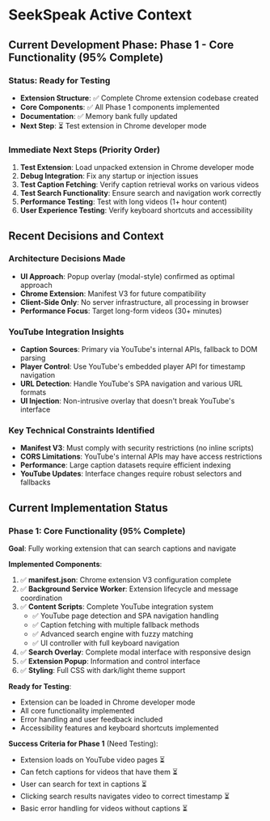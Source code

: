 # SeekSpeak Active Context

## Current Development Phase: Phase 1 - Core Functionality (95% Complete)

### Status: Ready for Testing
- **Extension Structure**: ✅ Complete Chrome extension codebase created
- **Core Components**: ✅ All Phase 1 components implemented
- **Documentation**: ✅ Memory bank fully updated
- **Next Step**: ⏳ Test extension in Chrome developer mode

### Immediate Next Steps (Priority Order)
1. **Test Extension**: Load unpacked extension in Chrome developer mode
2. **Debug Integration**: Fix any startup or injection issues
3. **Test Caption Fetching**: Verify caption retrieval works on various videos
4. **Test Search Functionality**: Ensure search and navigation work correctly
5. **Performance Testing**: Test with long videos (1+ hour content)
6. **User Experience Testing**: Verify keyboard shortcuts and accessibility

## Recent Decisions and Context

### Architecture Decisions Made
- **UI Approach**: Popup overlay (modal-style) confirmed as optimal approach
- **Chrome Extension**: Manifest V3 for future compatibility
- **Client-Side Only**: No server infrastructure, all processing in browser
- **Performance Focus**: Target long-form videos (30+ minutes)

### YouTube Integration Insights
- **Caption Sources**: Primary via YouTube's internal APIs, fallback to DOM parsing
- **Player Control**: Use YouTube's embedded player API for timestamp navigation
- **URL Detection**: Handle YouTube's SPA navigation and various URL formats
- **UI Injection**: Non-intrusive overlay that doesn't break YouTube's interface

### Key Technical Constraints Identified
- **Manifest V3**: Must comply with security restrictions (no inline scripts)
- **CORS Limitations**: YouTube's internal APIs may have access restrictions
- **Performance**: Large caption datasets require efficient indexing
- **YouTube Updates**: Interface changes require robust selectors and fallbacks

## Current Implementation Status

### Phase 1: Core Functionality (95% Complete)
**Goal**: Fully working extension that can search captions and navigate

**Implemented Components**:
1. ✅ **manifest.json**: Chrome extension V3 configuration complete
2. ✅ **Background Service Worker**: Extension lifecycle and message coordination
3. ✅ **Content Scripts**: Complete YouTube integration system
   - ✅ YouTube page detection and SPA navigation handling
   - ✅ Caption fetching with multiple fallback methods
   - ✅ Advanced search engine with fuzzy matching
   - ✅ UI controller with full keyboard navigation
4. ✅ **Search Overlay**: Complete modal interface with responsive design
5. ✅ **Extension Popup**: Information and control interface
6. ✅ **Styling**: Full CSS with dark/light theme support

**Ready for Testing**:
- Extension can be loaded in Chrome developer mode
- All core functionality implemented
- Error handling and user feedback included
- Accessibility features and keyboard shortcuts implemented

**Success Criteria for Phase 1** (Need Testing):
- Extension loads on YouTube video pages ⏳
- Can fetch captions for videos that have them ⏳ 
- User can search for text in captions ⏳
- Clicking search results navigates video to correct timestamp ⏳
- Basic error handling for videos without captions ⏳
